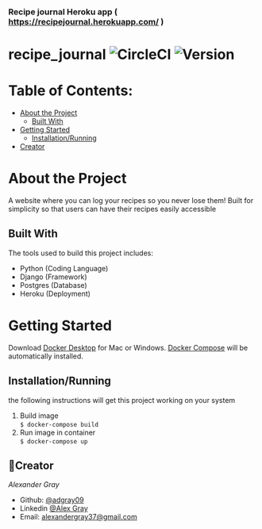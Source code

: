 ### Recipe journal Heroku app ( https://recipejournal.herokuapp.com/ )

# recipe_journal <img alt="CircleCI" src="https://img.shields.io/circleci/build/github/adgray09/recipe_journal"> <img  alt="Version"  src="https://img.shields.io/badge/version-0.0.1-blue.svg?cacheSeconds=2592000" />


# Table of Contents:
* [About the Project](#About-the-Project)
	* [Built With](#Built-With)
* [Getting Started](#Getting-Started)
	* [Installation/Running](#Installation/Running)
* [Creator](#👤Creator)
 
 # About the Project 
A website where you can log your recipes so you never lose them!
Built for simplicity so that users can have their recipes easily accessible

## Built With
The tools used to build this project includes:

* Python (Coding Language)
* Django (Framework)
* Postgres (Database)
* Heroku (Deployment)

# Getting Started
Download [Docker Desktop](https://www.docker.com/products/docker-desktop) for Mac or Windows. [Docker Compose](https://docs.docker.com/compose) will be automatically installed.

## Installation/Running
the following instructions will get this project working on your system
1. Build image <br>
```$ docker-compose build ```
2. Run image in container <br>
```$ docker-compose up ```
 
 
## 👤Creator
*Alexander Gray*
* Github: [@adgray09](https://github.com/adgray09)
* Linkedin [@Alex Gray](https://www.linkedin.com/in/alexander-gray-42b439193/)
* Email: alexandergray37@gmail.com


